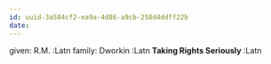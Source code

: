 ```yaml
---
id: uuid-3a584cf2-ea9a-4d86-a9cb-258d4ddff22b
date: 
---
```


given: R.M. :Latn
family: Dworkin :Latn
**Taking Rights Seriously** :Latn
